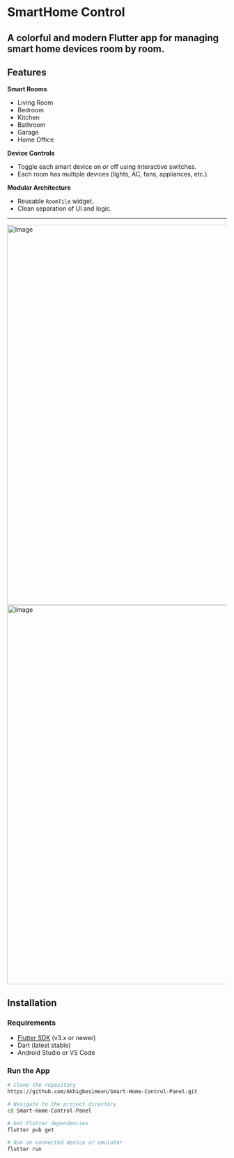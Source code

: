 # SmartHome Control

A colorful and modern Flutter app for managing smart home devices room by room.  
---

## Features

**Smart Rooms**
- Living Room  
- Bedroom  
- Kitchen  
- Bathroom  
- Garage  
- Home Office  

**Device Controls**
- Toggle each smart device on or off using interactive switches.  
- Each room has multiple devices (lights, AC, fans, appliances, etc.).  

**Modular Architecture**
- Reusable `RoomTile` widget.  
- Clean separation of UI and logic.

---


<img width="1919" height="872" alt="Image" src="https://github.com/user-attachments/assets/0667f020-a49f-46a8-bc42-438ba2b208b8" />

<img width="1918" height="870" alt="Image" src="https://github.com/user-attachments/assets/a5124884-1034-4231-8ccd-030c59d1dc79" />


## Installation

### Requirements
- [Flutter SDK](https://flutter.dev/docs/get-started/install) (v3.x or newer)  
- Dart (latest stable)  
- Android Studio or VS Code  

### Run the App

```bash
# Clone the repository
https://github.com/Akhigbesimeon/Smart-Home-Control-Panel.git

# Navigate to the project directory
cd Smart-Home-Control-Panel

# Get Flutter dependencies
flutter pub get

# Run on connected device or emulator
flutter run


